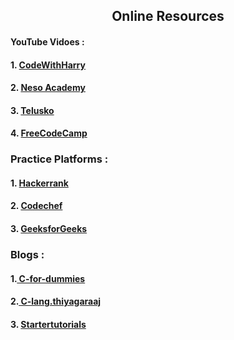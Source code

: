 <h2 align="center"> Online Resources</h2>

<h4> YouTube Vidoes :</h3>
<h4>1.  <a href="https://www.youtube.com/watch?v=7Dh73z3icd8&list=PLu0W_9lII9aiXlHcLx-mDH1Qul38wD3aR&ab_channel=CodeWithHarry"> CodeWithHarry</a></h4>
<h4>2.  <a href="https://www.youtube.com/watch?v=rLf3jnHxSmU&list=PLBlnK6fEyqRggZZgYpPMUxdY1CYkZtARR&ab_channel=NesoAcademy"> Neso Academy</a> </h4>
<h4>3.  <a href="https://www.youtube.com/watch?v=wKoGImLA2KA&list=PLsyeobzWxl7oBxHp43xQTFrw9f1CDPR6C&ab_channel=Telusko"> Telusko</a> </h4>
<h4>4.  <a href="https://www.youtube.com/watch?v=KJgsSFOSQv0&ab_channel=freeCodeCamp.org"> FreeCodeCamp</a> <h4>
  
 <h3> Practice Platforms : </h3> 
 <h4>1. <a href="https://www.hackerrank.com/domains/c"> Hackerrank</a> </h4>
 <h4> 2. <a href="https://www.codechef.com/c-programming"> Codechef</a></h4>
  <h4> 3. <a href="https://www.geeksforgeeks.org/c-programming-language/"> GeeksforGeeks</a></h4>
<h3> Blogs : </h3>
<h4>1.<a href="https://c-for-dummies.com/blog/"> C-for-dummies</a> </h4>
<h4>2.<a href="https://www.c-lang.thiyagaraaj.com/archive/c-blog"> C-lang.thiyagaraaj</a> </h4>
<h4>3. <a href="https://www.startertutorials.com/blog/c-programming-tutorial.html"> Startertutorials</a> </h4>
  
